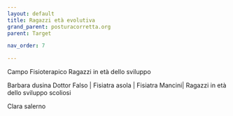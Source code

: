```yaml
---
layout: default
title: Ragazzi età evolutiva
grand_parent: posturacorretta.org
parent: Target

nav_order: 7

---
```


Campo Fisioterapico Ragazzi in età dello sviluppo 

Barbara dusina Dottor Falso | Fisiatra asola | Fisiatra Mancini| Ragazzi in età dello sviluppo scoliosi 

Clara salerno